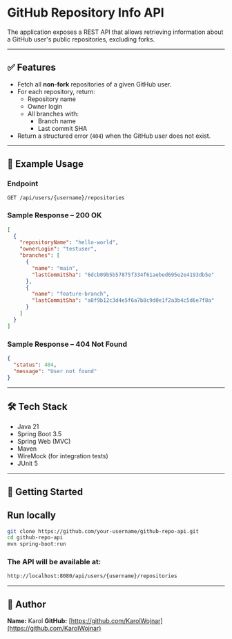 # GitHub Repository Info API

The application exposes a REST API that allows retrieving information about a GitHub user's public repositories, excluding forks.

---

## ✅ Features

- Fetch all **non-fork** repositories of a given GitHub user.
- For each repository, return:
  - Repository name
  - Owner login
  - All branches with:
    - Branch name
    - Last commit SHA
- Return a structured error (`404`) when the GitHub user does not exist.

---

## 📑 Example Usage

### Endpoint
`GET /api/users/{username}/repositories`

### Sample Response – 200 OK

```json
[
  {
    "repositoryName": "hello-world",
    "ownerLogin": "testuser",
    "branches": [
      {
        "name": "main",
        "lastCommitSha": "6dcb09b5b57875f334f61aebed695e2e4193db5e"
      },
      {
        "name": "feature-branch",
        "lastCommitSha": "a8f9b12c3d4e5f6a7b8c9d0e1f2a3b4c5d6e7f8a"
      }
    ]
  }
]
```

### Sample Response – 404 Not Found
```json
{
  "status": 404,
  "message": "User not found"
}
```

---

## 🛠️ Tech Stack

- Java 21
- Spring Boot 3.5
- Spring Web (MVC)
- Maven
- WireMock (for integration tests)
- JUnit 5

---

## 🚀 Getting Started
## Run locally
```bash
git clone https://github.com/your-username/github-repo-api.git
cd github-repo-api
mvn spring-boot:run
```
### The API will be available at:
```bash
http://localhost:8080/api/users/{username}/repositories
```
---

## 👤 Author

**Name:** Karol 
**GitHub:** [https://github.com/KarolWojnar](https://github.com/KarolWojnar)
